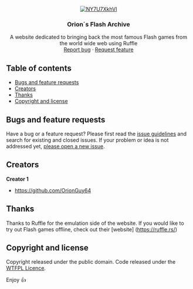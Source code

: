 <p align="center">
    <a href="https://imgbox.io/ib/NY7U7XkhVl"><img src="https://imgbox.io/ib/NY7U7XkhVl.png" alt="NY7U7XkhVl"/></a>
  </a>

  <h3 align="center">Orion´s Flash Archive </h3>

  <p align="center">
    A website dedicated to bringing back the most famous Flash games from the world wide web using Ruffle
    <br>
    <a href="https://reponame/issues/new?template=bug.md">Report bug</a>
    ·
    <a href="https://reponame/issues/new?template=feature.md&labels=feature">Request feature</a>
  </p>
</p>


## Table of contents

- [Bugs and feature requests](#bugs-and-feature-requests)
- [Creators](#creators)
- [Thanks](#thanks)
- [Copyright and license](#copyright-and-license)


## Bugs and feature requests

Have a bug or a feature request? Please first read the [issue guidelines](https://flash-website/main/master/CONTRIBUTING.md) and search for existing and closed issues. If your problem or idea is not addressed yet, [please open a new issue](https://reponame/issues/new).


## Creators

**Creator 1**

- <https://github.com/OrionGuy64>

## Thanks

Thanks to Ruffle for the emulation side of the website. If you would like to try out Flash games offline, check out their [website] (https://ruffle.rs/)

## Copyright and license

Copyright released under the public domain. Code released under the [WTFPL Licence](https://reponame/blob/master/LICENSE).

Enjoy 👍

